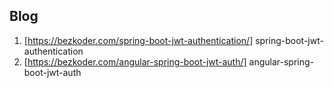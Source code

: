 ## Blog  
1. [https://bezkoder.com/spring-boot-jwt-authentication/] spring-boot-jwt-authentication
2. [https://bezkoder.com/angular-spring-boot-jwt-auth/] angular-spring-boot-jwt-auth
